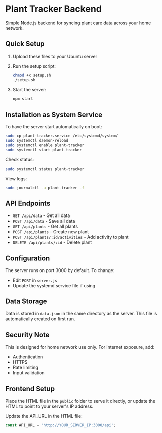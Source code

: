 # Plant Tracker Backend

Simple Node.js backend for syncing plant care data across your home network.

## Quick Setup

1. Upload these files to your Ubuntu server
2. Run the setup script:
   ```bash
   chmod +x setup.sh
   ./setup.sh
   ```

3. Start the server:
   ```bash
   npm start
   ```

## Installation as System Service

To have the server start automatically on boot:

```bash
sudo cp plant-tracker.service /etc/systemd/system/
sudo systemctl daemon-reload
sudo systemctl enable plant-tracker
sudo systemctl start plant-tracker
```

Check status:
```bash
sudo systemctl status plant-tracker
```

View logs:
```bash
sudo journalctl -u plant-tracker -f
```

## API Endpoints

- `GET /api/data` - Get all data
- `POST /api/data` - Save all data
- `GET /api/plants` - Get all plants
- `POST /api/plants` - Create new plant
- `POST /api/plants/:id/activities` - Add activity to plant
- `DELETE /api/plants/:id` - Delete plant

## Configuration

The server runs on port 3000 by default. To change:
- Edit `PORT` in `server.js`
- Update the systemd service file if using

## Data Storage

Data is stored in `data.json` in the same directory as the server.
This file is automatically created on first run.

## Security Note

This is designed for home network use only. For internet exposure, add:
- Authentication
- HTTPS
- Rate limiting
- Input validation

## Frontend Setup

Place the HTML file in the `public` folder to serve it directly,
or update the HTML to point to your server's IP address.

Update the API_URL in the HTML file:
```javascript
const API_URL = 'http://YOUR_SERVER_IP:3000/api';
```